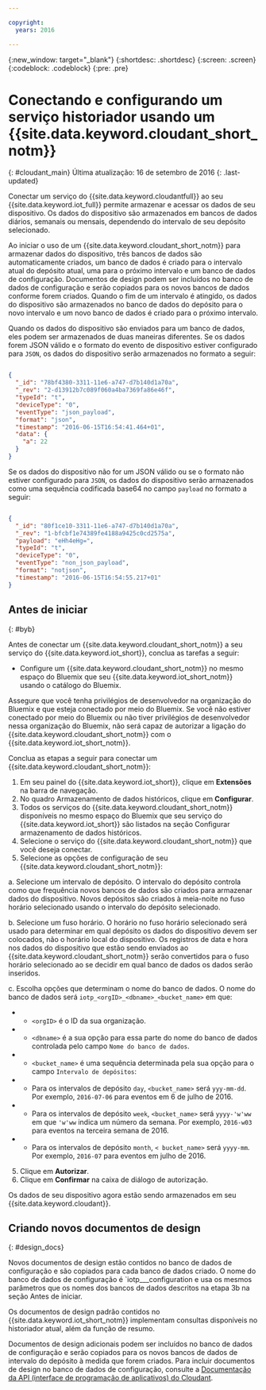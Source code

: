 ```yaml
---

copyright:
  years: 2016

---
```


{:new_window: target="\_blank"}
{:shortdesc: .shortdesc}
{:screen: .screen}
{:codeblock: .codeblock}
{:pre: .pre}

# Conectando e configurando um serviço historiador usando um {{site.data.keyword.cloudant_short_notm}}  
{: #cloudant_main}
Última atualização: 16 de setembro de 2016
{: .last-updated}

Conectar um serviço do {{site.data.keyword.cloudantfull}} ao seu {{site.data.keyword.iot_full}} permite armazenar e acessar os dados de seu dispositivo. Os dados do dispositivo são armazenados em bancos de dados diários, semanais ou mensais, dependendo do intervalo de seu depósito selecionado.

Ao iniciar o uso de um {{site.data.keyword.cloudant_short_notm}} para armazenar dados do dispositivo, três bancos de dados são automaticamente criados, um banco de dados é criado para o intervalo atual do depósito atual, uma para o próximo intervalo e um banco de dados de configuração. Documentos de design podem ser incluídos no banco de dados de configuração e serão copiados para os novos bancos de dados conforme forem criados. Quando o fim de um intervalo é atingido, os dados do dispositivo são armazenados no banco de dados do depósito para o novo intervalo e um novo banco de dados é criado para o próximo intervalo.

Quando os dados do dispositivo são enviados para um banco de dados, eles podem ser armazenados de duas maneiras diferentes. Se os dados forem JSON válido e o formato do evento de dispositivo estiver configurado para `JSON`, os dados do dispositivo serão armazenados no formato a seguir:

```json

{
  "_id": "78bf4380-3311-11e6-a747-d7b140d1a70a",
  "_rev": "2-d13912b7c089f060a4ba7369fa86e46f",
  "typeId": "t",
  "deviceType": "0",
  "eventType": "json_payload",
  "format": "json",
  "timestamp": "2016-06-15T16:54:41.464+01",
  "data": {
    "a": 22
  }
}

```

Se os dados do dispositivo não for um JSON válido ou se o formato não estiver configurado para `JSON`, os dados do dispositivo serão armazenados como uma sequência codificada base64 no campo `payload` no formato a seguir:

```json

{
  "_id": "80f1ce10-3311-11e6-a747-d7b140d1a70a",
  "_rev": "1-bfcbf1e74389fe4188a9425c0cd2575a",
  "payload": "eHh4eHg=",
  "typeId": "t",
  "deviceType": "0",
  "eventType": "non_json_payload",
  "format": "notjson",
  "timestamp": "2016-06-15T16:54:55.217+01"
}

```

## Antes de iniciar  
{: #byb}

Antes de conectar um {{site.data.keyword.cloudant_short_notm}} a seu serviço do {{site.data.keyword.iot_short}}, conclua as tarefas a seguir:

- Configure um {{site.data.keyword.cloudant_short_notm}} no mesmo espaço do Bluemix que seu {{site.data.keyword.iot_short_notm}} usando o catálogo do Bluemix.

Assegure que você tenha privilégios de desenvolvedor na organização do Bluemix e que esteja conectado por meio do Bluemix. Se você não estiver conectado por meio do Bluemix ou não tiver privilégios de desenvolvedor nessa organização do Bluemix, não será capaz de autorizar a ligação do {{site.data.keyword.cloudant_short_notm}} com o {{site.data.keyword.iot_short_notm}}.

Conclua as etapas a seguir para conectar um {{site.data.keyword.cloudant_short_notm}}:

1. Em seu painel do {{site.data.keyword.iot_short}}, clique em **Extensões** na barra de navegação.
2. No quadro Armazenamento de dados históricos, clique em **Configurar**.
2. Todos os serviços do {{site.data.keyword.cloudant_short_notm}} disponíveis no mesmo espaço do Bluemix que seu serviço do {{site.data.keyword.iot_short}} são listados na seção Configurar armazenamento de dados históricos.
3. Selecione o serviço do {{site.data.keyword.cloudant_short_notm}} que você deseja conectar.
4. Selecione as opções de configuração de seu {{site.data.keyword.cloudant_short_notm}}:

  a. Selecione um intervalo de depósito. O intervalo do depósito controla como que frequência novos bancos de dados são criados para armazenar dados do dispositivo. Novos depósitos são criados à meia-noite no fuso horário selecionado usando o intervalo do depósito selecionado.

  b. Selecione um fuso horário. O horário no fuso horário selecionado será usado para determinar em qual depósito os dados do dispositivo devem ser colocados, não o horário local do dispositivo. Os registros de data e hora nos dados do dispositivo que estão sendo enviados ao {{site.data.keyword.cloudant_short_notm}} serão convertidos para o fuso horário selecionado ao se decidir em qual banco de dados os dados serão inseridos.

  c. Escolha opções que determinam o nome do banco de dados. O nome do banco de dados será `iotp_<orgID>_<dbname>_<bucket_name>` em que:

 +  * `<orgID>` é o ID da sua organização.
 +  * `<dbname>` é a sua opção para essa parte do nome do banco de dados controlada pelo campo `Nome do banco de dados`.
 +  * `<bucket_name>` é uma sequência determinada pela sua opção para o campo `Intervalo de depósitos`:
 +    * Para os intervalos de depósito `day`, `<bucket_name>` será `yyy-mm-dd`. Por exemplo, `2016-07-06` para eventos em 6 de julho de 2016.
 +    * Para os intervalos de depósito `week`, `<bucket_name>` será `yyyy-'w'ww` em que `'w'ww` indica um número da semana.  Por exemplo, `2016-w03` para eventos na terceira semana de 2016.
 +    * Para os intervalos de depósito `month`, `< bucket_name>` será `yyyy-mm`.  Por exemplo, `2016-07` para eventos em julho de 2016.

5. Clique em **Autorizar**.
6. Clique em **Confirmar** na caixa de diálogo de autorização.

Os dados de seu dispositivo agora estão sendo armazenados em seu {{site.data.keyword.cloudant}}.

## Criando novos documentos de design  
{: #design_docs}

Novos documentos de design estão contidos no banco de dados de configuração e são copiados para cada banco de dados criado. O nome do banco de dados de configuração é `iotp_<orgid>_<choice>_configuration
e usa os mesmos parâmetros que os nomes dos bancos de dados descritos na etapa 3b na seção Antes de iniciar.

Os documentos de design padrão contidos no {{site.data.keyword.iot_short_notm}} implementam consultas disponíveis no historiador atual, além da função de resumo.

Documentos de design adicionais podem ser incluídos no banco de dados de configuração e serão copiados para os novos bancos de dados de intervalo do depósito à medida que forem criados. Para incluir documentos de design no banco de dados de configuração, consulte a [Documentação da API (interface de programação de aplicativos) do Cloudant](https://docs.cloudant.com/document.html).

<!--  # Related links
{: #rellinks}
* [Querying your {{site.data.keyword.cloudant_short_notm}}](link) -->

